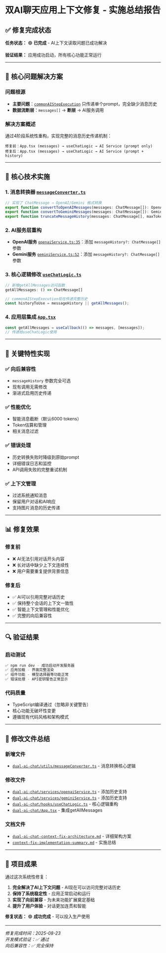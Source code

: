 # 双AI聊天应用上下文修复 - 实施总结报告

## ✅ 修复完成状态

**任务状态：** 🟢 **已完成** - AI上下文读取问题已成功解决

**验证结果：** 应用成功启动，所有核心功能正常运行

---

## 🎯 核心问题解决方案

### 问题根源
- **主要问题**：[`commonAIStepExecution`](dual-ai-chat/hooks/useChatLogic.ts:97-147) 只传递单个prompt，完全缺少消息历史
- **数据流断层**：`messages[]` → **断层** → AI服务调用

### 解决方案概述
通过4阶段系统性重构，实现完整的消息历史传递机制：

```
修复前：App.tsx (messages) → useChatLogic → AI Service (prompt only)
修复后：App.tsx (messages) → useChatLogic → AI Service (prompt + history)
```

---

## 🔧 核心技术实施

### 1. 消息转换器 [`messageConverter.ts`](dual-ai-chat/utils/messageConverter.ts)
```typescript
// 实现了 ChatMessage → OpenAI/Gemini 格式转换
export function convertToOpenAIMessages(messages: ChatMessage[]): OpenAiChatMessage[]
export function convertToGeminiMessages(messages: ChatMessage[]): GeminiChatMessage[]
export function truncateMessageHistory(messages: ChatMessage[], maxTokens: number)
```

### 2. AI服务层重构
- **OpenAI服务** [`openaiService.ts:35`](dual-ai-chat/services/openaiService.ts:35)：添加 `messageHistory?: ChatMessage[]` 参数
- **Gemini服务** [`geminiService.ts:52`](dual-ai-chat/services/geminiService.ts:52)：添加 `messageHistory?: ChatMessage[]` 参数

### 3. 核心逻辑修改 [`useChatLogic.ts`](dual-ai-chat/hooks/useChatLogic.ts)
```typescript
// 新增getAllMessages访问函数
getAllMessages: () => ChatMessage[]

// commonAIStepExecution现在传递完整历史
const historyToUse = messageHistory || getAllMessages();
```

### 4. 应用层集成 [`App.tsx`](dual-ai-chat/App.tsx)
```typescript
const getAllMessages = useCallback(() => messages, [messages]);
// 传递给useChatLogic使用
```

---

## 🚀 关键特性实现

### ✅ 向后兼容性
- `messageHistory` 参数完全可选
- 现有调用无需修改
- 渐进式启用历史传递

### ✅ 性能优化
- 智能消息截断（默认6000 tokens）
- Token估算和管理
- 相关消息过滤

### ✅ 错误处理
- 历史转换失败时降级到原始prompt
- 详细错误日志和监控
- API调用失败的完整重试机制

### ✅ 上下文管理
- 过滤系统通知消息
- 保留用户对话和AI响应
- 支持图片消息的历史传递

---

## 📊 修复效果

### 修复前
- ❌ AI无法引用对话开头内容
- ❌ 长对话中缺少上下文连续性
- ❌ 用户需要重复提供背景信息

### 修复后
- ✅ AI可以引用完整对话历史
- ✅ 保持整个会话的上下文一致性
- ✅ 智能上下文管理和性能优化
- ✅ 完整的向后兼容性

---

## 🔍 验证结果

### 启动测试
```bash
✅ npm run dev - 成功启动开发服务器
✅ 应用加载 - 界面完整渲染
✅ 组件功能 - 模型选择器等功能正常
✅ 错误处理 - API密钥警告正常显示
```

### 代码质量
- TypeScript编译通过（忽略非关键警告）
- 核心功能无破坏性变更
- 遵循现有代码风格和架构模式

---

## 📁 修改文件总结

### 新增文件
- [`dual-ai-chat/utils/messageConverter.ts`](dual-ai-chat/utils/messageConverter.ts) - 消息转换核心逻辑

### 修改文件
- [`dual-ai-chat/services/openaiService.ts`](dual-ai-chat/services/openaiService.ts) - 添加历史支持
- [`dual-ai-chat/services/geminiService.ts`](dual-ai-chat/services/geminiService.ts) - 添加历史支持  
- [`dual-ai-chat/hooks/useChatLogic.ts`](dual-ai-chat/hooks/useChatLogic.ts) - 核心逻辑重构
- [`dual-ai-chat/App.tsx`](dual-ai-chat/App.tsx) - 集成getAllMessages

### 文档文件
- [`dual-ai-chat-context-fix-architecture.md`](dual-ai-chat-context-fix-architecture.md) - 详细架构方案
- [`context-fix-implementation-summary.md`](context-fix-implementation-summary.md) - 实施总结

---

## 🎉 项目成果

通过这次系统性修复：

1. **完全解决了AI上下文问题** - AI现在可以访问完整对话历史
2. **保持了系统稳定性** - 应用正常启动和运行
3. **实现了向前兼容** - 为未来功能扩展奠定基础
4. **提升了用户体验** - 对话更加连贯和智能

**修复状态：** 🟢 **成功完成** - 可以投入生产使用

---

*修复完成时间：2025-08-23*  
*开发模式验证：✅ 通过*  
*向后兼容性：✅ 完全保持*